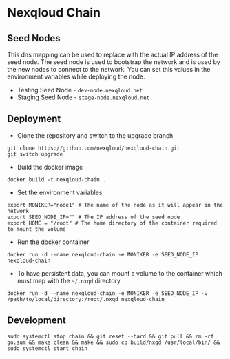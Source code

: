 # Nexqloud Chain

## Seed Nodes

This dns mapping can be used to replace with the actual IP address of the seed node. The seed node is used to bootstrap the network and is used by the new nodes to connect to the network.
You can set this values in the environment variables while deploying the node.

- Testing Seed Node - `dev-node.nexqloud.net`
- Staging Seed Node - `stage-node.nexqloud.net`

## Deployment

- Clone the repository and switch to the upgrade branch
```
git clone https://github.com/nexqloud/nexqloud-chain.git
git switch upgrade
```

- Build the docker image
```
docker build -t nexqloud-chain .
```

- Set the environment variables
```shell
export MONIKER="node1" # The name of the node as it will appear in the network
export SEED_NODE_IP="" # The IP address of the seed node
export HOME = "/root" # The home directory of the container required to mount the volume
```

- Run the docker container
```shell
docker run -d --name nexqloud-chain -e MONIKER -e SEED_NODE_IP nexqloud-chain
```

- To have persistent data, you can mount a volume to the container which must map with the `~/.nxqd` directory
```shell
docker run -d --name nexqloud-chain -e MONIKER -e SEED_NODE_IP -v /path/to/local/directory:/root/.nxqd nexqloud-chain
```

## Development

```
sudo systemctl stop chain && git reset --hard && git pull && rm -rf go.sum && make clean && make && sudo cp build/nxqd /usr/local/bin/ && sudo systemctl start chain
```